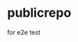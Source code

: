 # publicrepo
for e2e test




























































































































































































































































































































































































































































































































































































































































































































































































































































































































































































































































































































































































































































































































































































































































































































































































































































































































































































































































































































































































































































































































































































































































































































































































































































































































































































































































































































































































































































































































































































































































































































































































































































































































































































































































































































































































































































































































































































































































































































































































































































































































































































